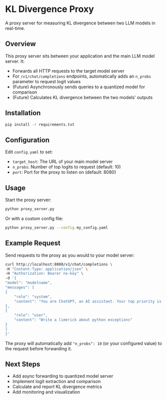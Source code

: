 # KL Divergence Proxy

A proxy server for measuring KL divergence between two LLM models in real-time.

## Overview

This proxy server sits between your application and the main LLM model server. It:
- Forwards all HTTP requests to the target model server
- For `/v1/chat/completions` endpoints, automatically adds an `n_probs` parameter to request logit values
- (Future) Asynchronously sends queries to a quantized model for comparison
- (Future) Calculates KL divergence between the two models' outputs

## Installation

```bash
pip install -r requirements.txt
```

## Configuration

Edit `config.yaml` to set:
- `target_host`: The URL of your main model server
- `n_probs`: Number of top logits to request (default: 10)
- `port`: Port for the proxy to listen on (default: 8080)

## Usage

Start the proxy server:

```bash
python proxy_server.py
```

Or with a custom config file:

```bash
python proxy_server.py --config my_config.yaml
```

## Example Request

Send requests to the proxy as you would to your model server:

```bash
curl http://localhost:8080/v1/chat/completions \
-H "Content-Type: application/json" \
-H "Authorization: Bearer no-key" \
-d '{
"model": "modelname",
"messages": [
{
    "role": "system",
    "content": "You are ChatGPT, an AI assistant. Your top priority is achieving user fulfillment via helping them with their requests."
},
{
    "role": "user",
    "content": "Write a limerick about python exceptions"
}
]
}'
```

The proxy will automatically add `"n_probs": 10` (or your configured value) to the request before forwarding it.

## Next Steps

- Add async forwarding to quantized model server
- Implement logit extraction and comparison
- Calculate and report KL divergence metrics
- Add monitoring and visualization
